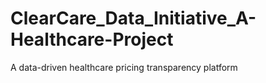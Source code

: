 # ClearCare_Data_Initiative_A-Healthcare-Project
A data-driven healthcare pricing transparency platform
